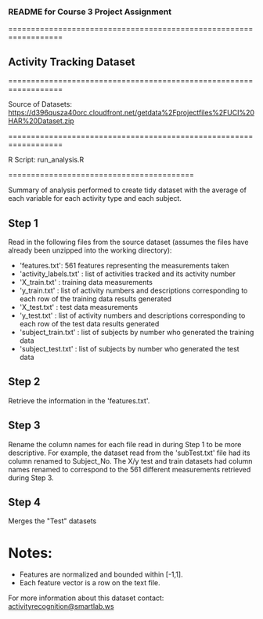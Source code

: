 ### README for Course 3 Project Assignment

==================================================================

## Activity Tracking Dataset

==================================================================

Source of Datasets:   https://d396qusza40orc.cloudfront.net/getdata%2Fprojectfiles%2FUCI%20HAR%20Dataset.zip

==================================================================

R Script:   run_analysis.R

=========================================

Summary of analysis performed to create tidy dataset with the average of each variable for each activity type and each subject.

Step 1
------
Read in the following files from the source dataset (assumes the files have already been unzipped into the working directory):
   - 'features.txt': 561 features representing the measurements taken     
   - 'activity_labels.txt' : list of activities tracked and its activity number
   - 'X_train.txt' : training data measurements
   - 'y_train.txt' : list of activity numbers and descriptions corresponding to each row of the training data results generated 
   - 'X_test.txt' : test data measurements
   - 'y_test.txt' : list of activity numbers and descriptions corresponding to each row of the test data results generated 
   - 'subject_train.txt' : list of subjects by number who generated the training data
   - 'subject_test.txt' : list of subjects by number who generated the test data

Step 2
------
Retrieve the information in the 'features.txt'.  

Step 3
------
Rename the column names for each file read in during Step 1 to be more descriptive.  For example, the dataset read from the 'subTest.txt' file had its column renamed to Subject_No.  The X/y test and train datasets had column names renamed to correspond to the 561 different measurements retrieved during Step 3.

Step 4
------
Merges the "Test" datasets 
  

Notes: 
======
- Features are normalized and bounded within [-1,1].
- Each feature vector is a row on the text file.

For more information about this dataset contact: activityrecognition@smartlab.ws

